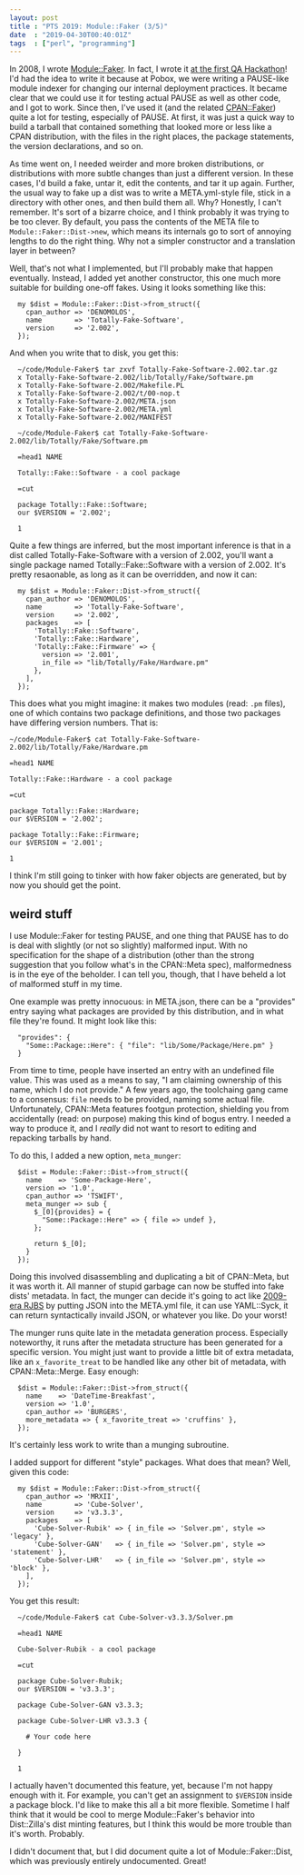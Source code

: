 ```yaml
---
layout: post
title : "PTS 2019: Module::Faker (3/5)"
date  : "2019-04-30T00:40:01Z"
tags  : ["perl", "programming"]
---
```

In 2008, I wrote [Module::Faker](https://metacpan.org/pod/Module::Faker).  In
fact, I wrote it [at the first QA
Hackathon](https://rjbs.manxome.org/rubric/entry/1595)!  I'd had the idea to
write it because at Pobox, we were writing a PAUSE-like module indexer for
changing our internal deployment practices.  It became clear that we could use
it for testing actual PAUSE as well as other code, and I got to work.  Since
then, I've used it (and the related
[CPAN::Faker](https://metacpan.org/pod/CPAN::Faker)) quite a lot for testing,
especially of PAUSE.  At first, it was just a quick way to build a tarball that
contained something that looked more or less like a CPAN distribution, with the
files in the right places, the package statements, the version declarations,
and so on.

As time went on, I needed weirder and more broken distributions, or
distributions with more subtle changes than just a different version.  In these
cases, I'd build a fake, untar it, edit the contents, and tar it up again.
Further, the usual way to fake up a dist was to write a META.yml-style file,
stick in a directory with other ones, and then build them all.  Why?  Honestly,
I can't remember.  It's sort of a bizarre choice, and I think probably it was
trying to be too clever.  By default, you pass the contents of the META file to
`Module::Faker::Dist->new`, which means its internals go to sort of annoying
lengths to do the right thing.  Why not a simpler constructor and a translation
layer in between?

Well, that's not what I implemented, but I'll probably make that happen
eventually.  Instead, I added yet another constructor, this one much more
suitable for building one-off fakes.  Using it looks something like this:

      my $dist = Module::Faker::Dist->from_struct({
        cpan_author => 'DENOMOLOS',
        name        => 'Totally-Fake-Software',
        version     => '2.002',
      });

And when you write that to disk, you get this:

      ~/code/Module-Faker$ tar zxvf Totally-Fake-Software-2.002.tar.gz
      x Totally-Fake-Software-2.002/lib/Totally/Fake/Software.pm
      x Totally-Fake-Software-2.002/Makefile.PL
      x Totally-Fake-Software-2.002/t/00-nop.t
      x Totally-Fake-Software-2.002/META.json
      x Totally-Fake-Software-2.002/META.yml
      x Totally-Fake-Software-2.002/MANIFEST

      ~/code/Module-Faker$ cat Totally-Fake-Software-2.002/lib/Totally/Fake/Software.pm

      =head1 NAME

      Totally::Fake::Software - a cool package

      =cut

      package Totally::Fake::Software;
      our $VERSION = '2.002';

      1

Quite a few things are inferred, but the most important inference is that in a
dist called Totally-Fake-Software with a version of 2.002, you'll want a single
package named Totally::Fake::Software with a version of 2.002.  It's pretty
resaonable, as long as it can be overridden, and now it can:

      my $dist = Module::Faker::Dist->from_struct({
        cpan_author => 'DENOMOLOS',
        name        => 'Totally-Fake-Software',
        version     => '2.002',
        packages    => [
          'Totally::Fake::Software',
          'Totally::Fake::Hardware',
          'Totally::Fake::Firmware' => {
            version => '2.001',
            in_file => "lib/Totally/Fake/Hardware.pm"
          },
        ],
      });

This does what you might imagine: it makes two modules (read: `.pm` files), one
of which contains two package definitions, and those two packages have
differing version numbers.  That is:

    ~/code/Module-Faker$ cat Totally-Fake-Software-2.002/lib/Totally/Fake/Hardware.pm

    =head1 NAME

    Totally::Fake::Hardware - a cool package

    =cut

    package Totally::Fake::Hardware;
    our $VERSION = '2.002';

    package Totally::Fake::Firmware;
    our $VERSION = '2.001';

    1

I think I'm still going to tinker with how faker objects are generated, but by
now you should get the point.

## weird stuff

I use Module::Faker for testing PAUSE, and one thing that PAUSE has to do is
deal with slightly (or not so slightly) malformed input.  With no specification
for the shape of a distribution (other than the strong suggestion that you
follow what's in the CPAN::Meta spec), malformedness is in the eye of the
beholder.  I can tell you, though, that I have beheld a lot of malformed stuff
in my time.

One example was pretty innocuous:  in META.json, there can be a "provides"
entry saying what packages are provided by this distribution, and in what file
they're found.  It might look like this:

      "provides": {
        "Some::Package::Here": { "file": "lib/Some/Package/Here.pm" }
      }

From time to time, people have inserted an entry with an undefined file value.
This was used as a means to say, "I am claiming ownership of this name, which I
do not provide."  A few years ago, the toolchaing gang came to a consensus:
`file` needs to be provided, naming some actual file.  Unfortunately,
CPAN::Meta features footgun protection, shielding you from accidentally (read:
on purpose) making this kind of bogus entry.  I needed a way to produce it, and
I *really* did not want to resort to editing and repacking tarballs by hand.

To do this, I added a new option, `meta_munger`:

      $dist = Module::Faker::Dist->from_struct({
        name    => 'Some-Package-Here',
        version => '1.0',
        cpan_author => 'TSWIFT',
        meta_munger => sub {
          $_[0]{provides} = {
            "Some::Package::Here" => { file => undef },
          };

          return $_[0];
        }
      });

Doing this involved disassembling and duplicating a bit of CPAN::Meta, but it
was worth it.  All manner of stupid garbage can now be stuffed into fake dists'
metadata.  In fact, the munger can decide it's going to act like [2009-era
RJBS](https://metacpan.org/module/JSON::CPAN::Meta) by putting JSON into the
META.yml file, it can use YAML::Syck, it can return syntactically invaild JSON,
or whatever you like.  Do your worst!

The munger runs quite late in the metadata generation process.  Especially
noteworthy, it runs after the metadata structure has been generated for a
specific version.  You might just want to provide a little bit of extra
metadata, like an `x_favorite_treat` to be handled like any other bit of
metadata, with CPAN::Meta::Merge.  Easy enough:

      $dist = Module::Faker::Dist->from_struct({
        name    => 'DateTime-Breakfast',
        version => '1.0',
        cpan_author => 'BURGERS',
        more_metadata => { x_favorite_treat => 'cruffins' },
      });

It's certainly less work to write than a munging subroutine.

I added support for different "style" packages.  What does that mean?  Well,
given this code:

      my $dist = Module::Faker::Dist->from_struct({
        cpan_author => 'MRXII',
        name        => 'Cube-Solver',
        version     => 'v3.3.3',
        packages    => [
          'Cube-Solver-Rubik' => { in_file => 'Solver.pm', style => 'legacy' },
          'Cube-Solver-GAN'   => { in_file => 'Solver.pm', style => 'statement' },
          'Cube-Solver-LHR'   => { in_file => 'Solver.pm', style => 'block' },
        ],
      });

You get this result:

      ~/code/Module-Faker$ cat Cube-Solver-v3.3.3/Solver.pm

      =head1 NAME

      Cube-Solver-Rubik - a cool package

      =cut

      package Cube-Solver-Rubik;
      our $VERSION = 'v3.3.3';

      package Cube-Solver-GAN v3.3.3;

      package Cube-Solver-LHR v3.3.3 {

        # Your code here

      }

      1

I actually haven't documented this feature, yet, because I'm not happy enough
with it.  For example, you can't get an assignment to `$VERSION` inside a
package block.  I'd like to make this all a bit more flexible.  Sometime I half
think that it would be cool to merge Module::Faker's behavior into
Dist::Zilla's dist minting features, but I think this would be more trouble
than it's worth.  Probably.

I didn't document that, but I did document quite a lot of Module::Faker::Dist,
which was previously entirely undocumented.  Great!

